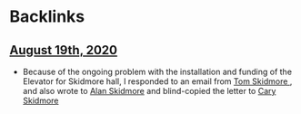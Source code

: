 
# Backlinks
## [August 19th, 2020](<August 19th, 2020.md>)
- Because of the ongoing problem with the installation and funding of the Elevator for Skidmore hall, I responded to an email from [Tom Skidmore ](<Tom Skidmore .md>), and also wrote to [Alan Skidmore](<Alan Skidmore.md>) and blind-copied the letter to [Cary Skidmore](<Cary Skidmore.md>)

